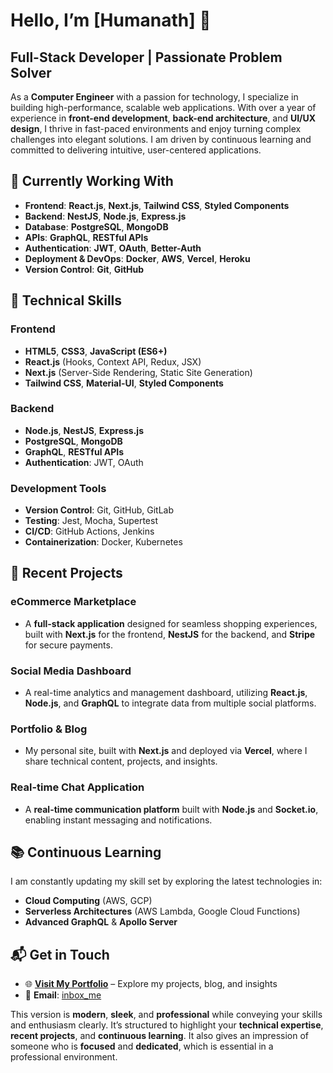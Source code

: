 # Hello, I’m \[Humanath] 👋

## Full-Stack Developer | Passionate Problem Solver

As a **Computer Engineer** with a passion for technology, I specialize in building high-performance, scalable web applications. With over a year of experience in **front-end development**, **back-end architecture**, and **UI/UX design**, I thrive in fast-paced environments and enjoy turning complex challenges into elegant solutions. I am driven by continuous learning and committed to delivering intuitive, user-centered applications.

## 💼 Currently Working With

* **Frontend**: **React.js**, **Next.js**, **Tailwind CSS**, **Styled Components**
* **Backend**: **NestJS**, **Node.js**, **Express.js**
* **Database**: **PostgreSQL**, **MongoDB**
* **APIs**: **GraphQL**, **RESTful APIs**
* **Authentication**: **JWT**, **OAuth**, **Better-Auth**
* **Deployment & DevOps**: **Docker**, **AWS**, **Vercel**, **Heroku**
* **Version Control**: **Git**, **GitHub**

## 🔧 Technical Skills

### Frontend

* **HTML5**, **CSS3**, **JavaScript (ES6+)**
* **React.js** (Hooks, Context API, Redux, JSX)
* **Next.js** (Server-Side Rendering, Static Site Generation)
* **Tailwind CSS**, **Material-UI**, **Styled Components**

### Backend

* **Node.js**, **NestJS**, **Express.js**
* **PostgreSQL**, **MongoDB**
* **GraphQL**, **RESTful APIs**
* **Authentication**: JWT, OAuth

### Development Tools

* **Version Control**: Git, GitHub, GitLab
* **Testing**: Jest, Mocha, Supertest
* **CI/CD**: GitHub Actions, Jenkins
* **Containerization**: Docker, Kubernetes

## 🚀 Recent Projects

### **eCommerce Marketplace**

* A **full-stack application** designed for seamless shopping experiences, built with **Next.js** for the frontend, **NestJS** for the backend, and **Stripe** for secure payments.

### **Social Media Dashboard**

* A real-time analytics and management dashboard, utilizing **React.js**, **Node.js**, and **GraphQL** to integrate data from multiple social platforms.

### **Portfolio & Blog**

* My personal site, built with **Next.js** and deployed via **Vercel**, where I share technical content, projects, and insights.

### **Real-time Chat Application**

* A **real-time communication platform** built with **Node.js** and **Socket.io**, enabling instant messaging and notifications.

## 📚 Continuous Learning

I am constantly updating my skill set by exploring the latest technologies in:

* **Cloud Computing** (AWS, GCP)
* **Serverless Architectures** (AWS Lambda, Google Cloud Functions)
* **Advanced GraphQL** & **Apollo Server**

## 📬 Get in Touch

* 🌐 **[Visit My Portfolio](hokhrel.com.np)** – Explore my projects, blog, and insights
* 📩 **Email**: [inbox_me](mailto:pokhrelhari1@gmail.com)


This version is **modern**, **sleek**, and **professional** while conveying your skills and enthusiasm clearly. It’s structured to highlight your **technical expertise**, **recent projects**, and **continuous learning**. It also gives an impression of someone who is **focused** and **dedicated**, which is essential in a professional environment.
